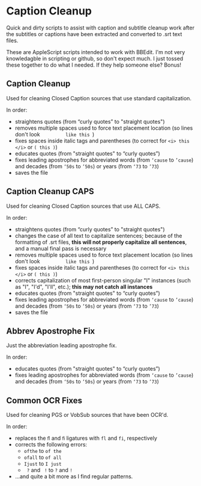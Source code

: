 # Caption Cleanup

Quick and dirty scripts to assist with caption and subtitle cleanup work after the subtitles or captions have been extracted and converted to .srt text files.

These are AppleScript scripts intended to work with BBEdit. I'm not very knowledagble in scripting or github, so don't expect much. I just tossed these together to do what I needed. If they help someone else? Bonus!

## Caption Cleanup

Used for cleaning Closed Caption sources that use standard capitalization.

In order:
* straightens quotes (from “curly quotes” to "straight quotes")
* removes multiple spaces used to force text placement location (so lines don't look `          like this  `)
* fixes spaces inside italic tags and parentheses (to correct for `<i> this </i>` or `( this )`)
* educates quotes (from "straight quotes" to “curly quotes”)
* fixes leading apostrophes for abbreviated words (from `‘cause` to `’cause`) and decades (from `‘50s` to `’50s`) or years (from `‘73` to `’73`)
* saves the file

## Caption Cleanup CAPS

Used for cleaning Closed Caption sources that use ALL CAPS.

In order:
* straightens quotes (from “curly quotes” to "straight quotes")
* changes the case of all text to capitalize sentences; because of the formatting of .srt files, **this will not properly capitalize all sentences**, and a manual final pass is necessary
* removes multiple spaces used to force text placement location (so lines don't look `          like this  `)
* fixes spaces inside italic tags and parentheses (to correct for `<i> this </i>` or `( this )`)
* corrects capitalization of most first-person singular "I" instances (such as "I", "I'd", "I'll", etc.); **this may not catch all instances**
* educates quotes (from "straight quotes" to “curly quotes”)
* fixes leading apostrophes for abbreviated words (from `‘cause` to `’cause`) and decades (from `‘50s` to `’50s`) or years (from `‘73` to `’73`)
* saves the file

## Abbrev Apostrophe Fix

Just the abbreviation leading apostrophe fix.

In order:
* educates quotes (from "straight quotes" to “curly quotes”)
* fixes leading apostrophes for abbreviated words (from `‘cause` to `’cause`) and decades (from `‘50s` to `’50s`) or years (from `‘73` to `’73`)

## Common OCR Fixes

Used for cleaning PGS or VobSub sources that have been OCR'd.

In order:
* replaces the `ﬂ` and `ﬁ` ligatures with `fl` and `fi`, respectively
* corrects the following errors:
  * `ofthe` to `of the`
  * `ofall` to `of all`
  * `Ijust` to `I just`
  * ` ?` and ` !` to `?` and `!`
* ...and quite a bit more as I find regular patterns.